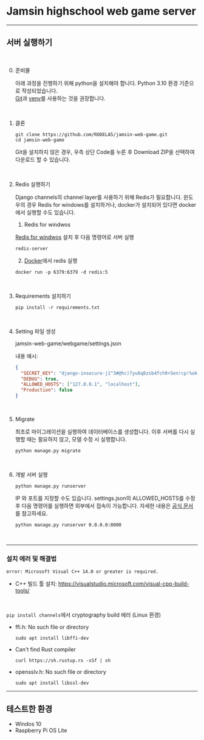# Jamsin highschool web game server

---

## 서버 실행하기

<br>

0. 준비물

   아래 과정을 진행하기 위해 python을 설치해야 합니다. Python 3.10 환경 기준으로 작성되었습니다.  
   [Git](https://git-scm.com/)과 [venv](https://docs.python.org/ko/3/library/venv.html)를 사용하는 것을 권장합니다.

<br>

1. 클론

   ```
   git clone https://github.com/RODELA5/jamsin-web-game.git
   cd jamsin-web-game
   ```

   Git을 설치하지 않은 경우, 우측 상단 Code를 누른 후 Download ZIP을 선택하여 다운로드 할 수 있습니다.

<br>

2. Redis 실행하기

   Django channels의 channel layer를 사용하기 위해 Redis가 필요합니다. 윈도우의 경우 Redis for windows를 설치하거나, docker가 설치되어 있다면 docker에서 실행할 수도 있습니다.

   1. Redis for windwos

   [Redis for windwos](https://github.com/tporadowski/redis/releases) 설치 후 다음 명령어로 서버 실행

   ```
   redis-server
   ```

   2. [Docker](https://www.docker.com/)에서 redis 실행

   ```
   docker run -p 6379:6379 -d redis:5
   ```

<br>

3. Requirements 설치하기

   ```
   pip install -r requirements.txt
   ```

<br>

4. Setting 파일 생성

   jamsin-web-game/webgame/settings.json

   내용 예시:

   ```json
   {
     "SECRET_KEY": "django-insecure-j1^3#@hc)7yu6q8zsb4fch9+5en!cp!%ok8*up8npbb36up_go",
     "DEBUG": true,
     "ALLOWED_HOSTS": ["127.0.0.1", "localhost"],
     "Production": false
   }
   ```

<br>

5. Migrate
   
   최초로 마이그레이션을 실행하여 데이터베이스를 생성합니다. 이후 서버를 다시 실행할 때는 필요하지 않고, 모델 수정 시 실행합니다.

   ```
   python manage.py migrate
   ```

<br>

6. 개발 서버 실행

   ```
   python manage.py runserver
   ```

   IP 와 포트를 지정할 수도 있습니다. settings.json의 ALLOWED_HOSTS를 수정 후 다음 명령어를 실행하면 외부에서 접속이 가능합니다. 자세한 내용은 [공식 문서](https://docs.djangoproject.com/en/4.0/ref/django-admin/)를 참고하세요.

   ```
   python manage.py runserver 0.0.0.0:8000
   ```

<br>

---

### 설치 에러 및 해결법

`error: Microsoft Visual C++ 14.0 or greater is required.`

 - C++ 빌드 툴 설치: https://visualstudio.microsoft.com/visual-cpp-build-tools/
 
<br>

`pip install channels`에서 cryptography build 에러 (Linux 환경)

- ffi.h: No such file or directory

  ```
  sudo apt install libffi-dev
  ```

- Can't find Rust compiler

  ```
  curl https://sh.rustup.rs -sSf | sh
  ```

- opensslv.h: No such file or directory

  ```
  sudo apt install libssl-dev
  ```

---

## 테스트한 환경

- Windos 10
- Raspberry Pi OS Lite
